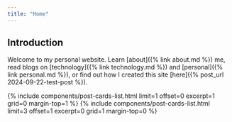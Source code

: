 ```yaml
---
title: "Home"
---
```


## Introduction

Welcome to my personal website. Learn [about]({% link about.md %}) me, read blogs on [technology]({% link technology.md %}) and [personal]({% link personal.md %}), or find out how I created this site [here]({% post_url 2024-09-22-test-post %}).

{% include components/post-cards-list.html limit=1 offset=0 excerpt=1 grid=0 margin-top=1 %}
{% include components/post-cards-list.html limit=3 offset=1 excerpt=0 grid=1 margin-top=0 %}
